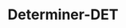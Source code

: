 ---
word: "true"

title: "Determiner-DET"

categories: ['']

tags: ['Determiner', 'DET']

arwords: 'أداة تعريف'

arexps: []

enwords: ['Determiner-DET']

enexps: []

arlexicons: 'أ'

enlexicons: 'D'

authors: ['Ruqayya Roshdy']

translators: ['']

citations: 'مقدمة في حوسبة اللغة العربية'

sources: 'مركز الملك عبدالله بن عبدالعزيز الدولي لخدمة اللغة العربية'

slug: ""
---